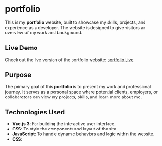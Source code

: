 # portfolio

This is my **portfolio** website, built to showcase my skills, projects, and experience as a developer. The website is designed to give visitors an overview of my work and background.

## Live Demo

Check out the live version of the portfolio website: [portfolio Live](https://toleeej.github.io/portfolio/)

## Purpose

The primary goal of this **portfolio** is to present my work and professional journey. It serves as a personal space where potential clients, employers, or collaborators can view my projects, skills, and learn more about me.

## Technologies Used

- **Vue.js 3**: For building the interactive user interface.
- **CSS**: To style the components and layout of the site.
- **JavaScript**: To handle dynamic behaviors and logic within the website.
- **CSS**:
